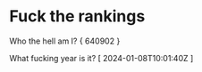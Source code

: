 # Fuck the rankings

Who the hell am I?
{ 640902 }

What fucking year is it?
[ 2024-01-08T10:01:40Z ]
